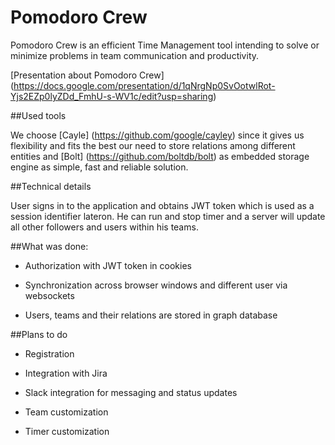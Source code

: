 Pomodoro Crew
===============

Pomodoro Crew is an efficient Time Management tool intending to solve or minimize problems in team communication and productivity.

[Presentation about Pomodoro Crew] (https://docs.google.com/presentation/d/1qNrgNp0SvOotwlRot-Yjs2EZp0lyZDd_FmhU-s-WV1c/edit?usp=sharing)


##Used tools

We choose [Cayle] (https://github.com/google/cayley) since it gives us flexibility and fits the best our need to store relations among different entities and [Bolt] (https://github.com/boltdb/bolt) as embedded storage engine as simple, fast and reliable solution. 

##Technical details

User signs in to the application and obtains JWT token which is used as a session identifier lateron. He can run and stop timer and a server will update all other followers and users within his teams.

##What was done:


* Authorization with JWT token in cookies

* Synchronization across browser windows and different user via websockets

* Users, teams and their relations are stored in graph database 

##Plans to do


* Registration

* Integration with Jira

* Slack integration for messaging and status updates

* Team customization

* Timer customization


